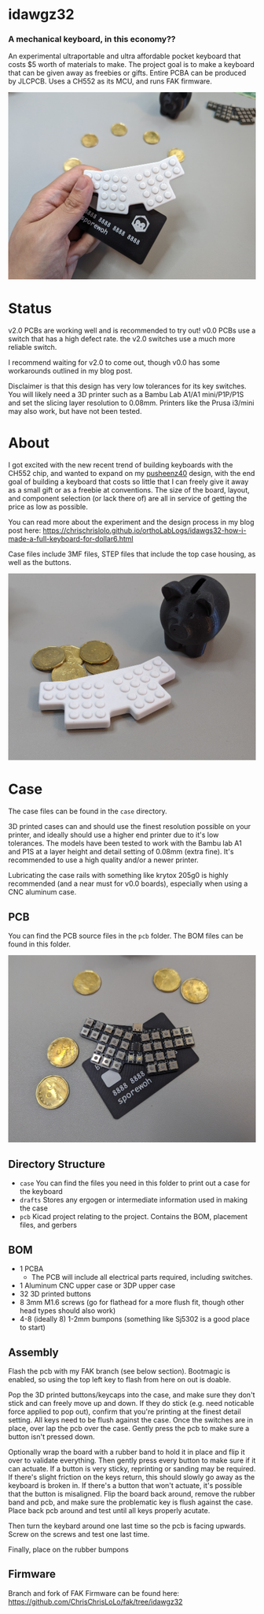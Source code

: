 # idawgz32

### A mechanical keyboard, in this economy??

An experimental ultraportable and ultra affordable pocket keyboard that costs $5 worth of materials to make. The project goal is to make a keyboard that can be given away as freebies or gifts. Entire PCBA can be produced by JLCPCB. Uses a CH552 as its MCU, and runs FAK firmware.

![a photo of an idawgz32](https://raw.githubusercontent.com/ChrisChrisLoLo/idawgz32/main/images/PXL_20240225_225159875.jpg)

# Status
v2.0 PCBs are working well and is recommended to try out! v0.0 PCBs use a switch that has a high defect rate. the v2.0 switches use a much more reliable switch.

I recommend waiting for v2.0 to come out, though v0.0 has some workarounds outlined in my blog post.

Disclaimer is that this design has very low tolerances for its key switches. You will likely need a 3D printer such as a Bambu Lab A1/A1 mini/P1P/P1S and set the slicing layer resolution to 0.08mm. Printers like the Prusa i3/mini may also work, but have not been tested.

# About
I got excited with the new recent trend of building keyboards with the CH552 chip, and wanted to expand on my [pusheenz40](https://github.com/ChrisChrisLoLo/pusheenz40) design, with the end goal of building a keyboard that costs so little that I can freely give it away as a small gift or as a freebie at conventions. The size of the board, layout, and component selection (or lack there of) are all in service of getting the price as low as possible.

You can read more about the experiment and the design process in my blog post here: https://chrischrislolo.github.io/orthoLabLogs/idawgs32-how-i-made-a-full-keyboard-for-dollar6.html

Case files include 3MF files, STEP files that include the top case housing, as well as the buttons.


![a idawgz32](https://raw.githubusercontent.com/ChrisChrisLoLo/idawgz32/main/images/PXL_20240225_201119535.jpg)


# Case
The case files can be found in the `case` directory.

3D printed cases can and should use the finest resolution possible on your printer, and ideally should use a higher end printer due to it's low tolerances. The models have been tested to work with the Bambu lab A1 and P1S at a layer height and detail setting of 0.08mm (extra fine). It's recommended to use a high quality and/or a newer printer.

Lubricating the case rails with something like krytox 205g0 is highly recommended (and a near must for v0.0 boards), especially when using a CNC aluminum case. 

## PCB
You can find the PCB source files in the `pcb` folder. The BOM files can be found in this folder.

![idawgz32 pcb](https://raw.githubusercontent.com/ChrisChrisLoLo/idawgz32/main/images/PXL_20240225_224453990.jpg)

## Directory Structure
- `case`
    You can find the files you need in this folder to print out a case for the keyboard
- `drafts`
    Stores any ergogen or intermediate information used in making the case
- `pcb`
    Kicad project relating to the project. Contains the BOM, placement files, and gerbers
   
## BOM
- 1 PCBA
  - The PCB will include all electrical parts required, including switches.
- 1 Aluminum CNC upper case or 3DP upper case
- 32 3D printed buttons
- 8 3mm M1.6 screws (go for flathead for a more flush fit, though other head types should also work)
- 4-8 (ideally 8) 1-2mm bumpons (something like Sj5302 is a good place to start)

## Assembly
Flash the pcb with my FAK branch (see below section). Bootmagic is enabled, so using the top left key to flash from here on out is doable.

Pop the 3D printed buttons/keycaps into the case, and make sure they don't stick and can freely move up and down. If they do stick (e.g. need noticable force applied to pop out), confirm that you're printing at the finest detail setting. All keys need to be flush against the case. Once the switches are in place, over lap the pcb over the case. Gently press the pcb to make sure a button isn't pressed down.

Optionally wrap the board with a rubber band to hold it in place and flip it over to validate everything. Then gently press every button to make sure if it can actuate. If a button is very sticky, reprinting or sanding may be required. If there's slight friction on the keys return, this should slowly go away as the keyboard is broken in. If there's a button that won't actuate, it's possible that the button is misaligned. Flip the board back around, remove the rubber band and pcb, and make sure the problematic key is flush against the case. Place back pcb around and test until all keys properly acutate.

Then turn the keybard around one last time so the pcb is facing upwards. Screw on the screws and test one last time.

Finally, place on the rubber bumpons

## Firmware
Branch and fork of FAK Firmware can be found here:
https://github.com/ChrisChrisLoLo/fak/tree/idawgz32
